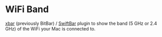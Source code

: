 # WiFi Band

[xbar](https://xbarapp.com/) (previously BitBar) / [SwiftBar](https://swiftbar.app/) plugin to show the band (5 GHz or 2.4 GHz) of the WiFi your Mac is connected to.
